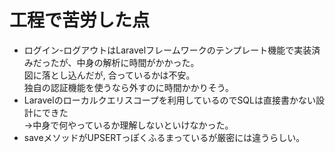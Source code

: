 # 工程で苦労した点
* ログイン-ログアウトはLaravelフレームワークのテンプレート機能で実装済みだったが、中身の解析に時間がかかった。<br>図に落とし込んだが,
合っているかは不安。<br>独自の認証機能を使うなら外すのに時間かかりそう。
* Laravelのローカルクエリスコープを利用しているのでSQLは直接書かない設計にできた<br>→中身で何やっているか理解しないといけなかった。
* saveメソッドがUPSERTっぽくふるまっているが厳密には違うらしい。